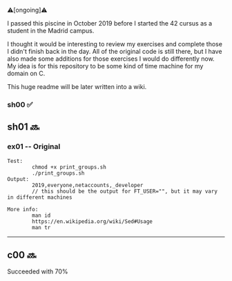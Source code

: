 ⚠️[ongoing]⚠️

I passed this piscine in October 2019 before I started the 42 cursus as a student in the Madrid campus.

I thought it would be interesting to review my exercises and complete those I didn't finish back in the day.
All of the original code is still there, but I have also made some additions for those exercises I would do differently now.
My idea is for this repository to be some kind of time machine for my domain on C.

This huge readme will be later written into a wiki.

### sh00 ✅

## sh01 🔜

### ex01 -- Original

	Test:
			chmod +x print_groups.sh
			./print_groups.sh
	Output:
			2019,everyone,netaccounts,_developer
			// this should be the output for FT_USER="", but it may vary in different machines

	More info:
			man id
			https://en.wikipedia.org/wiki/Sed#Usage
			man tr
---

## c00 🔜
Succeeded with 70%
